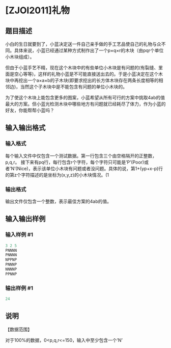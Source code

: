 # [ZJOI2011]礼物

## 题目描述

小白的生日就要到了，小蓝决定送一件自己亲手做的手工艺品使自己的礼物与众不同。具体来说，小蓝已经通过某种方式制作出了一个p×q×r的木块（由pqr个单位小木块组成）。

但由于小蓝手艺不精，现在这个木块中的有些单位小木块是有问题的(有裂缝、里面是空心等等)，这样的礼物小蓝是不可能直接送出去的。于是小蓝决定在这个木块中再挖出一个a×a×b的子木块(即要求挖出的长方体木块存在两条长度相等的相邻边)，当然这个子木块中是不能包含有问题的单位小木块的。

为了使这个木块上能包含更多的图案，小蓝希望从所有可行的方案中挑取4ab的值最大的方案。但小蓝光检测木块中哪些地方有问题就已经耗尽了体力，作为小蓝的好友，你能帮帮小蓝吗？

## 输入输出格式

### 输入格式

每个输入文件中仅包含一个测试数据。第一行包含三个由空格隔开的正整数，p,q,r。 接下来有pq行，每行包含r个字符，每个字符只可能是’P’(Poor)或者’N’(Nice)，表示该单位小木块有问题或者没问题。具体的说，第1+(yp+x-p)行的第z个字符描述的是坐标为(x,y,z)的小木块情况。(1

### 输出格式

输出文件仅包含一个整数，表示最佳方案的4ab的值。

## 输入输出样例

### 输入样例 #1

```cpp
3 2 5
PNNNN
PNNNN
NPPNP
PNNNP
NNNNP
PPNNP
```


### 输出样例 #1

```cpp
24

```
## 说明

【数据范围】

对于100%的数据，0<p,q,r<=150，输入中至少包含一个’N’

